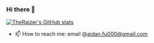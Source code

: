 ### Hi there 👋
[![TheRaizer's GitHub stats](https://github-readme-stats.vercel.app/api?username=TheRaizer&show_icons=true&theme=TheRaizer)](https://github.com/TheRaizer/github-readme-stats)

- 📫 How to reach me: email @aidan.fu000@gmail.com
